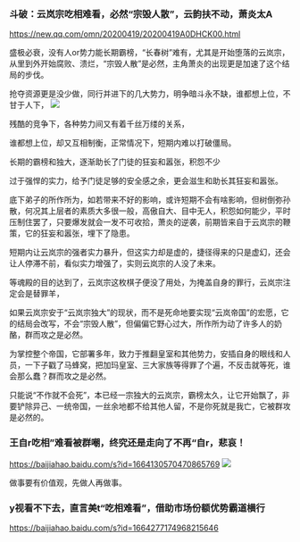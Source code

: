 ### 斗破：云岚宗吃相难看，必然“宗毁人散”，云韵扶不动，萧炎太A
https://new.qq.com/omn/20200419/20200419A0DHCK00.html

盛极必衰，没有人or势力能长期霸榜，“长春树”难有，尤其是开始堕落的云岚宗，从里到外开始腐败、溃烂，“宗毁人散”是必然，主角萧炎的出现更是加速了这个结局的步伐。

抢夺资源更是没少做，同行并进下的几大势力，明争暗斗永不缺，谁都想上位，不甘于人下，
![](https://inews.gtimg.com/newsapp_bt/0/11608007437/1000)

残酷的竞争下，各种势力间又有着千丝万缕的关系，

谁都想上位，却又互相制衡，正常情况下，短期内难以打破僵局。

长期的霸榜和独大，逐渐助长了门徒的狂妄和嚣张，积怨不少

过于强悍的实力，给予门徒足够的安全感之余，更会滋生和助长其狂妄和嚣张。

底下弟子的所作所为，如若带来不好的影响，或许短期不会有啥影响，但树倒弥孙散，何况其上层者的素质大多很一般，高傲自大、目中无人，积怨如何能少，平时压制住罢了，只要爆发就会一发不可收拾，萧炎的逆袭，前期皆来自于云岚宗的鞭策，它的狂妄和嚣张，埋下了隐患。

短期内让云岚宗的强者实力暴升，但这实力却是虚的，捷径得来的只是虚幻，还会让人停滞不前，看似实力增强了，实则云岚宗的人没了未来。

等魂殿的目的达到了，云岚宗这枚棋子便没了用处，为掩盖自身的罪行，云岚宗注定会是替罪羊，

如果云岚宗安于“云岚宗独大”的现状，而不是死命地要实现“云岚帝国”的宏愿，它的结局会改写，不会“宗毁人散”，但偏偏它野心过大，所作所为动了许多人的奶酪，群而攻之是必然。

为掌控整个帝国，它部署多年，致力于推翻皇室和其他势力，安插自身的眼线和人员，一下子戳了马蜂窝，把加玛皇室、三大家族等得罪了个遍，不反击就等死，谁会那么蠢？群而攻之是必然。

只能说“不作就不会死”，本已经一宗独大的云岚宗，霸榜太久，让它开始飘了，非要铲除异己、一统帝国，一丝余地都不给其他人留，不是你死就是我亡，它被群攻是必然的。

### 王自r吃相”难看被群嘲，终究还是走向了不再“自r，悲哀！
https://baijiahao.baidu.com/s?id=1664130570470865769
![](https://pics7.baidu.com/feed/314e251f95cad1c88cbfff38aca1e20fc83d51ca.jpeg?token=a247c5952f008df013b070897a5f0d55)

做事要有价值观，先做人再做事。

### y视看不下去，直言美t“吃相难看”，借助市场份额优势霸道横行
https://baijiahao.baidu.com/s?id=1664277174968215646
